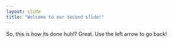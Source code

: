 ```yaml
---
layout: slide
title: "Welcome to our second slide!"
---
```

So, this is how its done huh!? Great.
Use the left arrow to go back!

